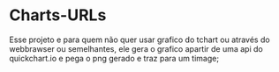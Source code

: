 # Charts-URLs
Esse projeto e para quem não quer usar grafico do tchart ou através do webbrawser ou semelhantes, 
ele gera o grafico apartir de uma api do quickchart.io e pega o png gerado e traz para um timage;
